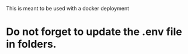 This is meant to be used with a docker deployment

# Do not forget to update the .env file in folders.

